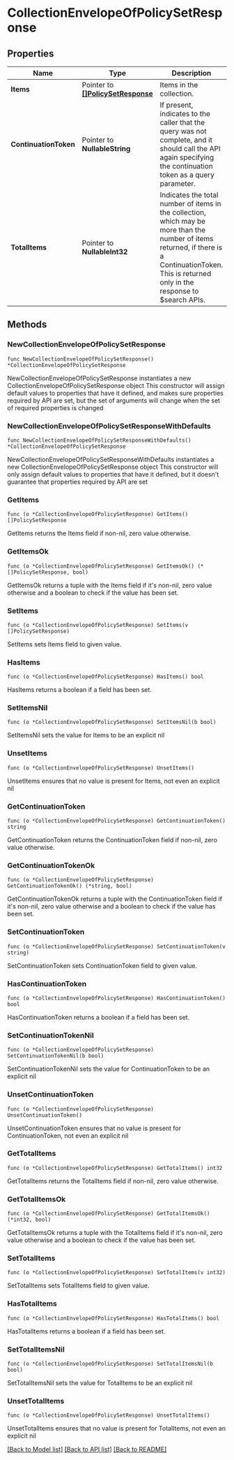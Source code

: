 # CollectionEnvelopeOfPolicySetResponse

## Properties

Name | Type | Description | Notes
------------ | ------------- | ------------- | -------------
**Items** | Pointer to [**[]PolicySetResponse**](PolicySetResponse.md) | Items in the collection. | [optional] 
**ContinuationToken** | Pointer to **NullableString** | If present, indicates to the caller that the query was not complete, and it should call the API again specifying the continuation token as a query parameter. | [optional] 
**TotalItems** | Pointer to **NullableInt32** | Indicates the total number of items in the collection, which may be more than the number of items returned, if there is a ContinuationToken. This is returned only in the response to $search APIs. | [optional] 

## Methods

### NewCollectionEnvelopeOfPolicySetResponse

`func NewCollectionEnvelopeOfPolicySetResponse() *CollectionEnvelopeOfPolicySetResponse`

NewCollectionEnvelopeOfPolicySetResponse instantiates a new CollectionEnvelopeOfPolicySetResponse object
This constructor will assign default values to properties that have it defined,
and makes sure properties required by API are set, but the set of arguments
will change when the set of required properties is changed

### NewCollectionEnvelopeOfPolicySetResponseWithDefaults

`func NewCollectionEnvelopeOfPolicySetResponseWithDefaults() *CollectionEnvelopeOfPolicySetResponse`

NewCollectionEnvelopeOfPolicySetResponseWithDefaults instantiates a new CollectionEnvelopeOfPolicySetResponse object
This constructor will only assign default values to properties that have it defined,
but it doesn't guarantee that properties required by API are set

### GetItems

`func (o *CollectionEnvelopeOfPolicySetResponse) GetItems() []PolicySetResponse`

GetItems returns the Items field if non-nil, zero value otherwise.

### GetItemsOk

`func (o *CollectionEnvelopeOfPolicySetResponse) GetItemsOk() (*[]PolicySetResponse, bool)`

GetItemsOk returns a tuple with the Items field if it's non-nil, zero value otherwise
and a boolean to check if the value has been set.

### SetItems

`func (o *CollectionEnvelopeOfPolicySetResponse) SetItems(v []PolicySetResponse)`

SetItems sets Items field to given value.

### HasItems

`func (o *CollectionEnvelopeOfPolicySetResponse) HasItems() bool`

HasItems returns a boolean if a field has been set.

### SetItemsNil

`func (o *CollectionEnvelopeOfPolicySetResponse) SetItemsNil(b bool)`

 SetItemsNil sets the value for Items to be an explicit nil

### UnsetItems
`func (o *CollectionEnvelopeOfPolicySetResponse) UnsetItems()`

UnsetItems ensures that no value is present for Items, not even an explicit nil
### GetContinuationToken

`func (o *CollectionEnvelopeOfPolicySetResponse) GetContinuationToken() string`

GetContinuationToken returns the ContinuationToken field if non-nil, zero value otherwise.

### GetContinuationTokenOk

`func (o *CollectionEnvelopeOfPolicySetResponse) GetContinuationTokenOk() (*string, bool)`

GetContinuationTokenOk returns a tuple with the ContinuationToken field if it's non-nil, zero value otherwise
and a boolean to check if the value has been set.

### SetContinuationToken

`func (o *CollectionEnvelopeOfPolicySetResponse) SetContinuationToken(v string)`

SetContinuationToken sets ContinuationToken field to given value.

### HasContinuationToken

`func (o *CollectionEnvelopeOfPolicySetResponse) HasContinuationToken() bool`

HasContinuationToken returns a boolean if a field has been set.

### SetContinuationTokenNil

`func (o *CollectionEnvelopeOfPolicySetResponse) SetContinuationTokenNil(b bool)`

 SetContinuationTokenNil sets the value for ContinuationToken to be an explicit nil

### UnsetContinuationToken
`func (o *CollectionEnvelopeOfPolicySetResponse) UnsetContinuationToken()`

UnsetContinuationToken ensures that no value is present for ContinuationToken, not even an explicit nil
### GetTotalItems

`func (o *CollectionEnvelopeOfPolicySetResponse) GetTotalItems() int32`

GetTotalItems returns the TotalItems field if non-nil, zero value otherwise.

### GetTotalItemsOk

`func (o *CollectionEnvelopeOfPolicySetResponse) GetTotalItemsOk() (*int32, bool)`

GetTotalItemsOk returns a tuple with the TotalItems field if it's non-nil, zero value otherwise
and a boolean to check if the value has been set.

### SetTotalItems

`func (o *CollectionEnvelopeOfPolicySetResponse) SetTotalItems(v int32)`

SetTotalItems sets TotalItems field to given value.

### HasTotalItems

`func (o *CollectionEnvelopeOfPolicySetResponse) HasTotalItems() bool`

HasTotalItems returns a boolean if a field has been set.

### SetTotalItemsNil

`func (o *CollectionEnvelopeOfPolicySetResponse) SetTotalItemsNil(b bool)`

 SetTotalItemsNil sets the value for TotalItems to be an explicit nil

### UnsetTotalItems
`func (o *CollectionEnvelopeOfPolicySetResponse) UnsetTotalItems()`

UnsetTotalItems ensures that no value is present for TotalItems, not even an explicit nil

[[Back to Model list]](../README.md#documentation-for-models) [[Back to API list]](../README.md#documentation-for-api-endpoints) [[Back to README]](../README.md)


